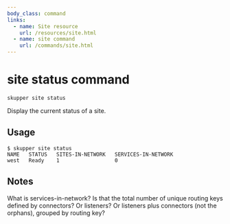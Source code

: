 ```yaml
---
body_class: command
links:
  - name: Site resource
    url: /resources/site.html
  - name: site command
    url: /commands/site.html
---
```


# site status command

<section>

`skupper site status`

Display the current status of a site.

</section>

<section>

## Usage

~~~ shell
$ skupper site status
NAME   STATUS   SITES-IN-NETWORK   SERVICES-IN-NETWORK
west   Ready    1                  0
~~~

</section>

<section class="notes">

## Notes

What is services-in-network?  Is that the total number of
unique routing keys defined by connectors?  Or listeners?
Or listeners plus connectors (not the orphans), grouped by
routing key?

</section>
